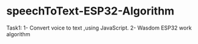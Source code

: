 # speechToText-ESP32-Algorithm
Task1: 1- Convert voice to text ,using JavaScript. 2-   Wasdom ESP32 work algorithm 
